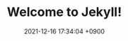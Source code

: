 ---
layout: post
title:  "Welcome to Jekyll!"
date:   2021-12-16 17:34:04 +0900
categories: jekyll update
---